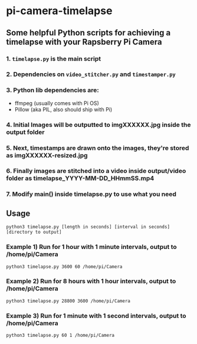 # pi-camera-timelapse

## Some helpful Python scripts for achieving a timelapse with your Rapsberry Pi Camera

### 1. ```timelapse.py``` is the main script
### 2. Dependencies on ```video_stitcher.py``` and ```timestamper.py```
### 3. Python lib dependencies are:
* ffmpeg (usually comes with Pi OS)
* Pillow (aka PIL, also should ship with Pi)
### 4. Initial Images will be outputted to imgXXXXXX.jpg inside the output folder
### 5. Next, timestamps are drawn onto the images, they're stored as imgXXXXXX-resized.jpg
### 6. Finally images are stitched into a video inside output/video folder as timelapse_YYYY-MM-DD_HHmmSS.mp4
### 7. Modify main() inside timelapse.py to use what you need

## Usage
```
python3 timelapse.py [length in seconds] [interval in seconds] [directory to output]
```

### Example 1) Run for 1 hour with 1 minute intervals, output to /home/pi/Camera
```
python3 timelapse.py 3600 60 /home/pi/Camera
```

### Example 2) Run for 8 hours with 1 hour intervals, output to /home/pi/Camera
```
python3 timelapse.py 28800 3600 /home/pi/Camera
```

### Example 3) Run for 1 minute with 1 second intervals, output to /home/pi/Camera
```
python3 timelapse.py 60 1 /home/pi/Camera
```
